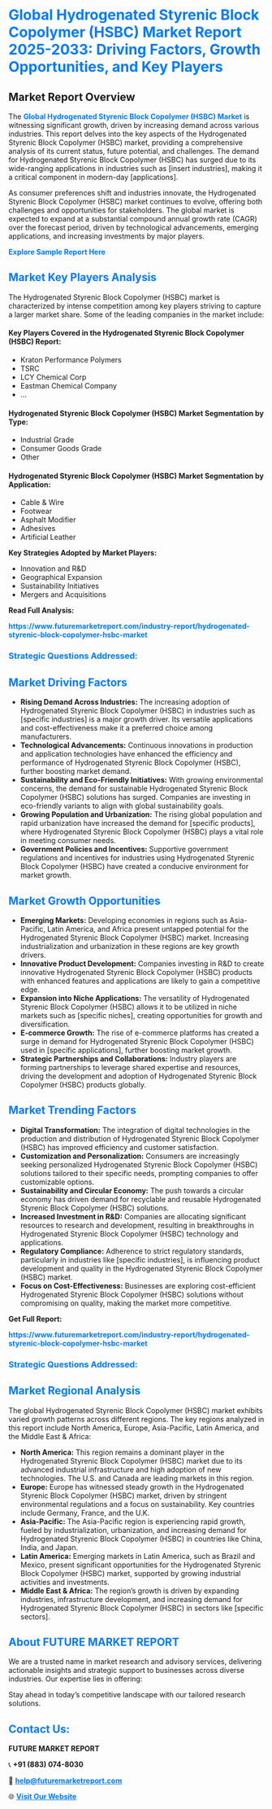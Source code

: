 <h1 style="color: #007BFF;">Global Hydrogenated Styrenic Block Copolymer (HSBC) Market Report 2025-2033: Driving Factors, Growth Opportunities, and Key Players</h1>

<section id="overview">
<h2>Market Report Overview</h2>
<p>The <a href="https://www.futuremarketreport.com/industry-report/hydrogenated-styrenic-block-copolymer-hsbc-market" style="color: #007BFF; text-decoration: none;"><strong>Global Hydrogenated Styrenic Block Copolymer (HSBC) Market</strong></a> is witnessing significant growth, driven by increasing demand across various industries. This report delves into the key aspects of the Hydrogenated Styrenic Block Copolymer (HSBC) market, providing a comprehensive analysis of its current status, future potential, and challenges. The demand for Hydrogenated Styrenic Block Copolymer (HSBC) has surged due to its wide-ranging applications in industries such as [insert industries], making it a critical component in modern-day [applications].</p>
<p>As consumer preferences shift and industries innovate, the Hydrogenated Styrenic Block Copolymer (HSBC) market continues to evolve, offering both challenges and opportunities for stakeholders. The global market is expected to expand at a substantial compound annual growth rate (CAGR) over the forecast period, driven by technological advancements, emerging applications, and increasing investments by major players.</p>
</section>

<section id="overview">
<p><a href="https://www.futuremarketreport.com/request-sample/reportId=107105" style="color: #007BFF; text-decoration: none;"><strong>Explore Sample Report Here</strong></a></p>
</section>

<section id="key-players">
<h2 style="color: #007BFF;">Market Key Players Analysis</h2>
<p>The Hydrogenated Styrenic Block Copolymer (HSBC) market is characterized by intense competition among key players striving to capture a larger market share. Some of the leading companies in the market include:</p>
<h4>Key Players Covered in the Hydrogenated Styrenic Block Copolymer (HSBC) Report:</h4>
<ul><li>Kraton Performance Polymers</li><li>TSRC</li><li>LCY Chemical Corp</li><li>Eastman Chemical Company</li><li>...</li></ul>
<h4>Hydrogenated Styrenic Block Copolymer (HSBC) Market Segmentation by Type:</h4>
<ul><li>Industrial Grade</li><li>Consumer Goods Grade</li><li>Other</li></ul>

<h4>Hydrogenated Styrenic Block Copolymer (HSBC) Market Segmentation by Application:</h4>
<ul><li>Cable &amp; Wire</li><li>Footwear</li><li>Asphalt Modifier</li><li>Adhesives</li><li>Artificial Leather</li></ul>
<p><strong>Key Strategies Adopted by Market Players:</strong></p>
<ul>
<li>Innovation and R&D</li>
<li>Geographical Expansion</li>
<li>Sustainability Initiatives</li>
<li>Mergers and Acquisitions</li>
</ul>
</section>

<section>
<p><strong>Read Full Analysis: </strong></p><a href="https://www.futuremarketreport.com/industry-report/hydrogenated-styrenic-block-copolymer-hsbc-market" style="color: #007BFF; text-decoration: none;"><strong>https://www.futuremarketreport.com/industry-report/hydrogenated-styrenic-block-copolymer-hsbc-market</strong></a>
<h3 style="color: #007BFF;">Strategic Questions Addressed:</h3>
</section>

<section id="driving-factors">
<h2 style="color: #007BFF;">Market Driving Factors</h2>
<ul>
<li><strong>Rising Demand Across Industries:</strong> The increasing adoption of Hydrogenated Styrenic Block Copolymer (HSBC) in industries such as [specific industries] is a major growth driver. Its versatile applications and cost-effectiveness make it a preferred choice among manufacturers.</li>
<li><strong>Technological Advancements:</strong> Continuous innovations in production and application technologies have enhanced the efficiency and performance of Hydrogenated Styrenic Block Copolymer (HSBC), further boosting market demand.</li>
<li><strong>Sustainability and Eco-Friendly Initiatives:</strong> With growing environmental concerns, the demand for sustainable Hydrogenated Styrenic Block Copolymer (HSBC) solutions has surged. Companies are investing in eco-friendly variants to align with global sustainability goals.</li>
<li><strong>Growing Population and Urbanization:</strong> The rising global population and rapid urbanization have increased the demand for [specific products], where Hydrogenated Styrenic Block Copolymer (HSBC) plays a vital role in meeting consumer needs.</li>
<li><strong>Government Policies and Incentives:</strong> Supportive government regulations and incentives for industries using Hydrogenated Styrenic Block Copolymer (HSBC) have created a conducive environment for market growth.</li>
</ul>
</section>

<section id="growth-opportunities">
<h2 style="color: #007BFF;">Market Growth Opportunities</h2>
<ul>
<li><strong>Emerging Markets:</strong> Developing economies in regions such as Asia-Pacific, Latin America, and Africa present untapped potential for the Hydrogenated Styrenic Block Copolymer (HSBC) market. Increasing industrialization and urbanization in these regions are key growth drivers.</li>
<li><strong>Innovative Product Development:</strong> Companies investing in R&D to create innovative Hydrogenated Styrenic Block Copolymer (HSBC) products with enhanced features and applications are likely to gain a competitive edge.</li>
<li><strong>Expansion into Niche Applications:</strong> The versatility of Hydrogenated Styrenic Block Copolymer (HSBC) allows it to be utilized in niche markets such as [specific niches], creating opportunities for growth and diversification.</li>
<li><strong>E-commerce Growth:</strong> The rise of e-commerce platforms has created a surge in demand for Hydrogenated Styrenic Block Copolymer (HSBC) used in [specific applications], further boosting market growth.</li>
<li><strong>Strategic Partnerships and Collaborations:</strong> Industry players are forming partnerships to leverage shared expertise and resources, driving the development and adoption of Hydrogenated Styrenic Block Copolymer (HSBC) products globally.</li>
</ul>
</section>

<section id="trending-factors">
<h2 style="color: #007BFF;">Market Trending Factors</h2>
<ul>
<li><strong>Digital Transformation:</strong> The integration of digital technologies in the production and distribution of Hydrogenated Styrenic Block Copolymer (HSBC) has improved efficiency and customer satisfaction.</li>
<li><strong>Customization and Personalization:</strong> Consumers are increasingly seeking personalized Hydrogenated Styrenic Block Copolymer (HSBC) solutions tailored to their specific needs, prompting companies to offer customizable options.</li>
<li><strong>Sustainability and Circular Economy:</strong> The push towards a circular economy has driven demand for recyclable and reusable Hydrogenated Styrenic Block Copolymer (HSBC) solutions.</li>
<li><strong>Increased Investment in R&D:</strong> Companies are allocating significant resources to research and development, resulting in breakthroughs in Hydrogenated Styrenic Block Copolymer (HSBC) technology and applications.</li>
<li><strong>Regulatory Compliance:</strong> Adherence to strict regulatory standards, particularly in industries like [specific industries], is influencing product development and quality in the Hydrogenated Styrenic Block Copolymer (HSBC) market.</li>
<li><strong>Focus on Cost-Effectiveness:</strong> Businesses are exploring cost-efficient Hydrogenated Styrenic Block Copolymer (HSBC) solutions without compromising on quality, making the market more competitive.</li>
</ul>
</section>

<section>
<p><strong>Get Full Report: </strong></p><a href="https://www.futuremarketreport.com/industry-report/hydrogenated-styrenic-block-copolymer-hsbc-market" style="color: #007BFF; text-decoration: none;"><strong>https://www.futuremarketreport.com/industry-report/hydrogenated-styrenic-block-copolymer-hsbc-market</strong></a>
<h3 style="color: #007BFF;">Strategic Questions Addressed:</h3>
</section>


<section id="regional-analysis">
<h2 style="color: #007BFF;">Market Regional Analysis</h2>
<p>The global Hydrogenated Styrenic Block Copolymer (HSBC) market exhibits varied growth patterns across different regions. The key regions analyzed in this report include North America, Europe, Asia-Pacific, Latin America, and the Middle East & Africa:</p>
<ul>
<li><strong>North America:</strong> This region remains a dominant player in the Hydrogenated Styrenic Block Copolymer (HSBC) market due to its advanced industrial infrastructure and high adoption of new technologies. The U.S. and Canada are leading markets in this region.</li>
<li><strong>Europe:</strong> Europe has witnessed steady growth in the Hydrogenated Styrenic Block Copolymer (HSBC) market, driven by stringent environmental regulations and a focus on sustainability. Key countries include Germany, France, and the U.K.</li>
<li><strong>Asia-Pacific:</strong> The Asia-Pacific region is experiencing rapid growth, fueled by industrialization, urbanization, and increasing demand for Hydrogenated Styrenic Block Copolymer (HSBC) in countries like China, India, and Japan.</li>
<li><strong>Latin America:</strong> Emerging markets in Latin America, such as Brazil and Mexico, present significant opportunities for the Hydrogenated Styrenic Block Copolymer (HSBC) market, supported by growing industrial activities and investments.</li>
<li><strong>Middle East & Africa:</strong> The region’s growth is driven by expanding industries, infrastructure development, and increasing demand for Hydrogenated Styrenic Block Copolymer (HSBC) in sectors like [specific sectors].</li>
</ul>
</section>

<footer>
<h2 style="color: #007BFF;">About FUTURE MARKET REPORT</h2>
<p>We are a trusted name in market research and advisory services, delivering actionable insights and strategic support to businesses across diverse industries. Our expertise lies in offering:</p>

<p>Stay ahead in today’s competitive landscape with our tailored research solutions.</p>

<h2 style="color: #007BFF;">Contact Us:</h2>
<p><strong>FUTURE MARKET REPORT</strong></p>
<p>📞 <strong>+91 (883) 074-8030</strong></p>
<p>📧 <strong><a href="mailto:help@futuremarketreport.com" style="color: #007BFF;">help@futuremarketreport.com</a></strong></p>
<p>🌐 <strong><a href="https://www.futuremarketreport.com/" style="color: #007BFF;">Visit Our Website</a></strong></p>
</footer>